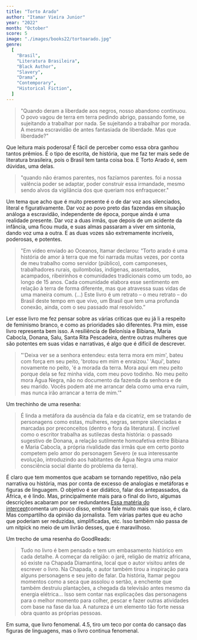 ```yaml
---
title: "Torto Arado"
author: "Itamar Vieira Junior"
year: "2022"
month: "October"
score: 5
image: "./images/books22/tortoarado.jpg"
genre:
  [
    "Brasil",
    "Literatura Brasileira",
    "Black Author",
    "Slavery",
    "Drama",
    "Contemporary",
    "Historical Fiction",
  ]
---
```


> "Quando deram a liberdade aos negros, nosso abandono continuou. O povo vagou de terra em terra pedindo abrigo, passando fome, se sujeitando a trabalhar por nada. Se sujeitando a trabalhar por morada. A mesma escravidão de antes fantasiada de liberdade. Mas que liberdade?"

Que leitura mais poderosa! É fácil de perceber como essa obra ganhou tantos prêmios. É o tipo de escrita, de história, que me faz ter mais sede de literatura brasileira, pois o Brasil tem tanta coisa boa. E Torto Arado é, sem dúvidas, uma delas.

> "quando não éramos parentes, nos fazíamos parentes. foi a nossa valência poder se adaptar, poder construir essa irmandade, mesmo sendo alvos da vigilância dos que queriam nos enfraquecer."

Um tema que acho que é muito presente é o de dar voz aos silenciados, literal e figurativamente. Dar voz ao povo preto das fazendas em situação análoga a escravidão, independente de época, porque ainda é uma realidade presente. Dar voz a duas irmãs, que depois de um acidente da infância, uma ficou muda, e suas almas passaram a viver em sintonia, dando voz uma a outra. E as duas vozes são extremamente incríveis, poderosas, e potentes.

> "Em vídeo enviado ao Oceanos, Itamar declarou: “Torto arado é uma história de amor à terra que me foi narrada muitas vezes, por conta de meu trabalho como servidor (público), com camponeses, trabalhadores rurais, quilombolas, indígenas, assentados, acampados, ribeirinhos e comunidades tradicionais como um todo, ao longo de 15 anos. Cada comunidade elabora esse sentimento em relação à terra de forma diferente, mas que atravessa suas vidas de uma maneira comum. (...) Este livro é um retrato – o meu retrato – do Brasil deste tempo em que vivo, um Brasil que tem uma profunda conexão, ainda, com o seu passado mal resolvido.”

Ler esse livro me fez pensar sobre as várias criticas que eu já li a respeito de feminismo branco, e como as prioridades são diferentes. Pra mim, esse livro representa bem isso. A resiliência de Belonísia e Bibiana, Maria Cabocla, Donana, Salu, Santa Rita Pescadeira, dentre outras mulheres que são potentes em suas vidas e narrativas, é algo que é difícil de descrever.

> "'Deixa ver se a senhora entendeu: esta terra mora em mim', bateu com força em seu peito, 'brotou em mim e enraizou.' 'Aqui', bateu novamente no peito, 'é a morada da terra. Mora aqui em meu peito porque dela se fez minha vida, com meu povo todinho. No meu peito mora Água Negra, não no documento da fazenda da senhora e de seu marido. Vocês podem até me arrancar dela como uma erva ruim, mas nunca irão arrancar a terra de mim.'"

Um trechinho de uma resenha:

> É linda a metáfora da ausência da fala e da cicatriz, em se tratando de personagens como estas, mulheres, negras, sempre silenciadas e marcadas por preconceitos (dentro e fora da literatura). É incrível como o escritor trabalha as sutilezas desta história: o passado sugestivo de Donana, a relação sutilmente homoafetiva entre Bibiana e Maria Cabocla, a própria rivalidade das irmãs que em certo ponto competem pelo amor do personagem Severo (e sua interessante evolução, introduzindo aos habitantes de Água Negra uma maior consciência social diante do problema da terra).

É claro que tem momentos que acabam se tornando repetitivo, não pela narrativa ou história, mas por conta de excesso de analogias e metáforas e figuras de linguagem. O objetivo é ser didático, falar dos antepassados, da África, e é lindo. Mas, principalmente mais para o final do livro, algumas descrições acabaram por ser redundantes.[Essa matéria do intercept](https://theintercept.com/2021/02/23/reflexao-minha-avo-torto-arado-lingua-apunhalada-itamar-vieira-junior/)comenta um pouco disso, embora fale muito mais que isso, é claro. Mas compartilho da opinião da jornalista. Tem várias partes que eu acho que poderiam ser reduzidas, simplificadas, etc. Isso também não passa de um nitpick no meio de um livrão desses, que é maravilhoso.

Um trecho de uma resenha do GoodReads:

> Tudo no livro é bem pensado e tem um embasamento histórico em cada detalhe. A começar da religião: o jarê, religão de matriz africana, só existe na Chapada Diamantina, local que o autor visitou antes de escrever o livro. Na Chapada, o autor também tirou a inspiração para alguns personagens e seu jeito de falar. Da história, Itamar pegou momentos como a seca que assolou o sertão, a enchente que também destruiu plantações, a chegada da televisão antes mesmo da energia elétrica... Isso sem contar nas explicações das personagens para o melhor momento para colher, pescar e fazer outras atividades com base na fase da lua. A natureza é um elemento tão forte nessa obra quanto as próprias pessoas.

Em suma, que livro fenomenal. 4.5, tiro um teco por conta do cansaço das figuras de linguagens, mas o livro continua fenomenal.
